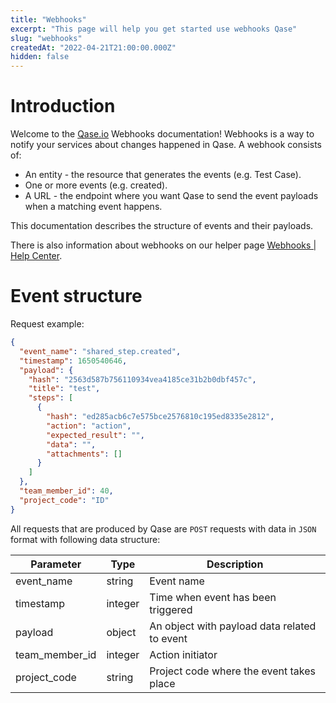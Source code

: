 ```yaml
---
title: "Webhooks"
excerpt: "This page will help you get started use webhooks Qase"
slug: "webhooks"
createdAt: "2022-04-21T21:00:00.000Z"
hidden: false
---
```


# Introduction

Welcome to the [Qase.io](https://qase.io) Webhooks documentation! Webhooks is a way to notify your services about
changes happened in Qase. A webhook consists of:

- An entity - the resource that generates the events (e.g. Test Case).
- One or more events (e.g. created).
- A URL - the endpoint where you want Qase to send the event payloads when a matching event happens.

This documentation describes the structure of events and their payloads.

There is also information about webhooks on our helper page [Webhooks | Help Center](https://help.qase.io/hc/en-us/articles/360014177737-Webhooks).

# Event structure

Request example:

```json
{
  "event_name": "shared_step.created",
  "timestamp": 1650540646,
  "payload": {
    "hash": "2563d587b756110934vea4185ce31b2b0dbf457c",
    "title": "test",
    "steps": [
      {
        "hash": "ed285acb6c7e575bce2576810c195ed8335e2812",
        "action": "action",
        "expected_result": "",
        "data": "",
        "attachments": []
      }
    ]
  },
  "team_member_id": 40,
  "project_code": "ID"
}
```

All requests that are produced by Qase are `POST` requests with data in `JSON` format with following data structure:

| Parameter      | Type    | Description                                  |
|----------------|---------|----------------------------------------------|
| event_name     | string  | Event name                                   |
| timestamp      | integer | Time when event has been triggered           |
| payload        | object  | An object with payload data related to event |
| team_member_id | integer | Action initiator                             |
| project_code   | string  | Project code where the event takes place     |
